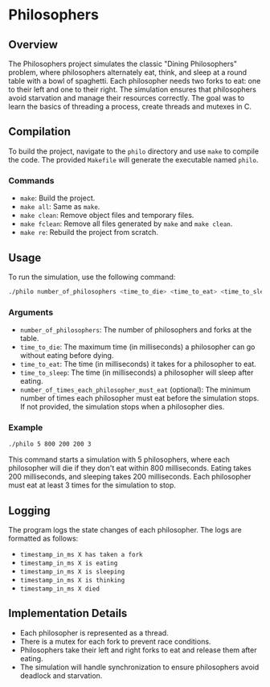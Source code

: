 # Philosophers

## Overview

The Philosophers project simulates the classic "Dining Philosophers" problem, where philosophers alternately eat, think, and sleep at a round table with a bowl of spaghetti. Each philosopher needs two forks to eat: one to their left and one to their right. The simulation ensures that philosophers avoid starvation and manage their resources correctly. The goal was to learn the basics of threading a process, create threads and mutexes in C.

## Compilation

To build the project, navigate to the `philo` directory and use `make` to compile the code. The provided `Makefile` will generate the executable named `philo`.

### Commands

- `make`: Build the project.
- `make all`: Same as `make`.
- `make clean`: Remove object files and temporary files.
- `make fclean`: Remove all files generated by `make` and `make clean`.
- `make re`: Rebuild the project from scratch.

## Usage

To run the simulation, use the following command:

```sh
./philo number_of_philosophers <time_to_die> <time_to_eat> <time_to_sleep> <[number_of_times_each_philosopher_must_eat]>
```

### Arguments

- `number_of_philosophers`: The number of philosophers and forks at the table.
- `time_to_die`: The maximum time (in milliseconds) a philosopher can go without eating before dying.
- `time_to_eat`: The time (in milliseconds) it takes for a philosopher to eat.
- `time_to_sleep`: The time (in milliseconds) a philosopher will sleep after eating.
- `number_of_times_each_philosopher_must_eat` (optional): The minimum number of times each philosopher must eat before the simulation stops. If not provided, the simulation stops when a philosopher dies.

### Example

```sh
./philo 5 800 200 200 3
```

This command starts a simulation with 5 philosophers, where each philosopher will die if they don't eat within 800 milliseconds. Eating takes 200 milliseconds, and sleeping takes 200 milliseconds. Each philosopher must eat at least 3 times for the simulation to stop.

## Logging

The program logs the state changes of each philosopher. The logs are formatted as follows:

- `timestamp_in_ms X has taken a fork`
- `timestamp_in_ms X is eating`
- `timestamp_in_ms X is sleeping`
- `timestamp_in_ms X is thinking`
- `timestamp_in_ms X died`

## Implementation Details

- Each philosopher is represented as a thread.
- There is a mutex for each fork to prevent race conditions.
- Philosophers take their left and right forks to eat and release them after eating.
- The simulation will handle synchronization to ensure philosophers avoid deadlock and starvation.
